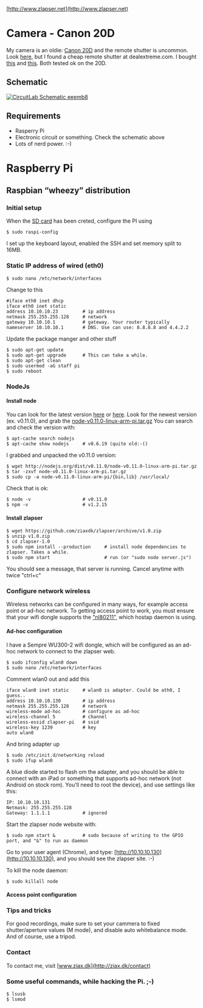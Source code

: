 [http://www.zlapser.net](http://www.zlapser.net)

# Camera - Canon 20D
My camera is an oldie: [Canon 20D](http://www.dpreview.com/reviews/canoneos20d) and the remote shutter is uncommon. Look [here](http://www.doc-diy.net/photo/remote_pinout/#canon), but I found a cheap remote shutter at dealextreme.com. I bought [this](http://dx.com/p/rs-80n3-remote-shutter-switch-for-canon-dslr-camera-118865) and [this](http://dx.com/p/wired-remote-shutter-for-canon-109cm-length-72104). Both tested ok on the 20D.

## Schematic
[![CircuitLab Schematic eeemb8](https://www.circuitlab.com/circuit/eeemb8/screenshot/540x405/)](https://www.circuitlab.com/circuit/eeemb8/zlapser/)

## Requirements
- Rasperry Pi
- Electronic circuit or something. Check the schematic above
- Lots of nerd power. :-)

# Raspberry Pi
## Raspbian “wheezy” distribution
### Initial setup

When the [SD card](http://elinux.org/RPi_Easy_SD_Card_Setup) has been creted, configure the PI using

    $ sudo raspi-config

I set up the keyboard layout, enabled the SSH and set memory split to 16MB.

### Static IP address of wired (eth0)

    $ sudo nano /etc/network/interfaces

Change to this

	#iface eth0 inet dhcp
	iface eth0 inet static
	address 10.10.10.23 		# ip address
	netmask 255.255.255.128 	# network
	gateway 10.10.10.1 			# gateway. Your router typically
	nameserver 10.10.10.1 		# DNS. Use can use: 8.8.8.8 and 4.4.2.2

Update the package manger and other stuff

	$ sudo apt-get update
	$ sudo apt-get upgrade		# This can take a while.
	$ sudo apt-get clean
	$ sudo usermod -aG staff pi
	$ sudo reboot

### NodeJs
#### Install node

You can look for the latest version [here](http://nodejs.org/dist) or [here](http://nodejs.org/dist/latest). Look for the newest version (ex. v0.11.0), and grab the [node-v0.11.0-linux-arm-pi.tar.gz](http://nodejs.org/dist/v0.11.0/node-v0.11.0-linux-arm-pi.tar.gz)
You can search and check the version with:

	$ apt-cache search nodejs
	$ apt-cache show nodejs 	# v0.6.19 (quite old:-()

I grabbed and unpacked the v0.11.0 version:

	$ wget http://nodejs.org/dist/v0.11.0/node-v0.11.0-linux-arm-pi.tar.gz
	$ tar -zxvf node-v0.11.0-linux-arm-pi.tar.gz
	$ sudo cp -a node-v0.11.0-linux-arm-pi/{bin,lib} /usr/local/

Check that is ok:

	$ node -v 					# v0.11.0
	$ npm -v 					# v1.2.15

#### Install zlapser
	$ wget https://github.com/ziaxdk/zlapser/archive/v1.0.zip
	$ unzip v1.0.zip
	$ cd zlapser-1.0
	$ sudo npm install --production	    # install node dependencies to zlapser. Takes a while.
	$ sudo npm start 		            # run (or "sudo node server.js")

You should see a message, that server is running. Cancel anytime with twice "ctrl+c"

### Configure network wireless

Wireless networks can be configured in many ways, for example access point or ad-hoc network. To getting access point to work, you must ensure that your wifi dongle supports the ["nl80211"](http://wireless.kernel.org/en/developers/Documentation/nl80211), which hostap daemon is using. 

#### Ad-hoc configuration

I have a Sempre WU300-2 wifi dongle, which will be configured as an ad-hoc network to connect to the zlapser web.

	$ sudo ifconfig wlan0 down
	$ sudo nano /etc/network/interfaces

Comment wlan0 out and add this

	iface wlan0 inet static 	# wlan0 is adapter. Could be ath0, I guess..
	address 10.10.10.130 		# ip address
	netmask 255.255.255.128		# network
	wireless-mode ad-hoc 		# configure as ad-hoc
	wireless-channel 5 			# channel
	wireless-essid zlapser-pi 	# ssid
	wireless-key 1239			# key
	auto wlan0

And bring adapter up

	$ sudo /etc/init.d/networking reload
	$ sudo ifup wlan0

A blue diode started to flash om the adapter, and you should be able to connect with an iPad or something that supports ad-hoc network (not Android on stock rom). You'll need to root the device), and use settings like this:

	IP: 10.10.10.131
	Netmask: 255.255.255.128
	Gateway: 1.1.1.1 			# ignored

Start the zlapser node website with:

	$ sudo npm start & 			# sudo because of writing to the GPIO port, and "&" to run as daemon

Go to your user agent (Chrome), and type: [http://10.10.10.130](http://10.10.10.130), and you should see the zlapser site. :-)

To kill the node daemon:

	$ sudo killall node

#### Access point configuration

### Tips and tricks
For good recordings, make sure to set your cammera to fixed shutter/aperture values (M mode), and disable auto whitebalance mode. And of course, use a tripod.

### Contact
To contact me, visit [www.ziax.dk](http://ziax.dk/contact)

### Some useful commands, while hacking the Pi. ;-)

    $ lsusb
    $ lsmod
